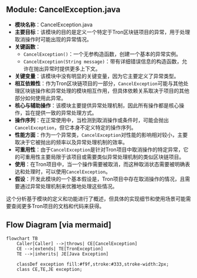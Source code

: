 ## Module: CancelException.java
- **模块名称**：CancelException.java
- **主要目标**：该模块的目的是定义一个特定于Tron区块链项目的异常，用于处理取消操作时可能出现的异常情况。
- **关键函数**：
  - `CancelException()`：一个无参构造函数，创建一个基本的异常实例。
  - `CancelException(String message)`：带有详细错误信息的构造函数，允许在抛出异常时提供更多上下文。
- **关键变量**：该模块中没有明显的关键变量，因为它主要定义了异常类型。
- **相互依赖性**：作为Tron区块链项目的一部分，`CancelException`可能与其他处理区块链操作和异常处理的模块相互作用，但具体依赖关系取决于项目的其他部分如何使用此异常。
- **核心与辅助操作**：该模块主要提供异常处理机制，因此所有操作都是核心操作，旨在提供一致的异常处理方式。
- **操作序列**：在正常使用中，当检测到取消操作或条件时，可能会抛出`CancelException`，但它本身不定义特定的操作序列。
- **性能方面**：作为一个异常类，`CancelException`对性能的影响相对较小，主要取决于它被抛出的频率以及异常处理机制的效率。
- **可重用性**：由于`CancelException`是针对Tron项目中取消操作的特定异常，它的可重用性主要局限于该项目或需要类似异常处理机制的类似区块链项目。
- **使用**：在Tron项目中，当一个操作需要被取消，而这种取消状态需要被明确表达和处理时，可以使用`CancelException`。
- **假设**：开发此模块的一个基本假设是，Tron项目中存在取消操作的情况，且需要通过异常处理机制来优雅地处理这些情况。

这个分析基于模块的定义和功能进行了概述，但具体的实现细节和使用场景可能需要查阅更多Tron项目的文档和代码来获得。
## Flow Diagram [via mermaid]
```mermaid
flowchart TB
    Caller[Caller] -->|throws| CE[CancelException]
    CE -->|extends| TE[TronException]
    TE -->|inherits| JE[Java Exception]

    classDef exception fill:#f9f,stroke:#333,stroke-width:2px;
    class CE,TE,JE exception;
```
